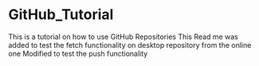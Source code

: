 # GitHub_Tutorial
This is a tutorial on how to use GitHub Repositories
This Read me was added to test the fetch functionality on desktop repository from the online one
Modified to test the push functionality
